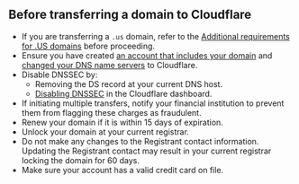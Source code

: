 ---
---

## Before transferring a domain to Cloudflare

*   If you are transferring a `.us` domain, refer to the [Additional requirements for .US domains](/faq#additional-requirements-for-us-domains) before proceeding.
*   Ensure you have created [an account that includes your domain](https://support.cloudflare.com/hc/articles/201720164) and [changed your DNS name servers](https://developers.cloudflare.com/dns/zone-setups/full-setup) to Cloudflare.
*   Disable DNSSEC by:
    *   Removing the DS record at your current DNS host.
    *   [Disabling DNSSEC](/account-options/enable-dnssec) in the Cloudflare dashboard.
*   If initiating multiple transfers, notify your financial institution to prevent them from flagging these charges as fraudulent.
*   Renew your domain if it is within 15 days of expiration.
*   Unlock your domain at your current registrar.
*   Do not make any changes to the Registrant contact information. Updating the Registrant contact may result in your current registrar locking the domain for 60 days.
*   Make sure your account has a valid credit card on file.
